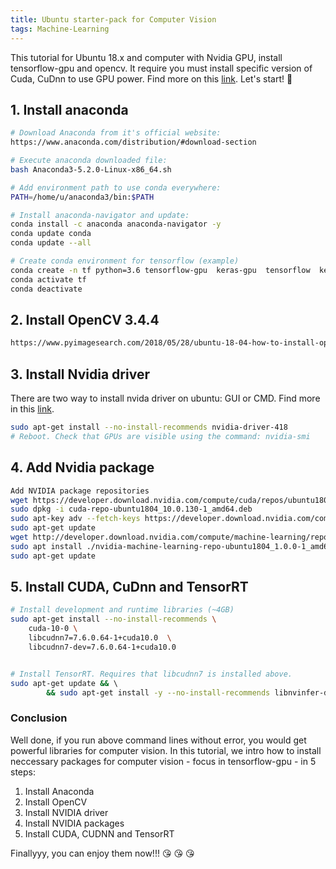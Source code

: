 ```yaml
---
title: Ubuntu starter-pack for Computer Vision
tags: Machine-Learning
---
```


This tutorial for Ubuntu 18.x and computer with Nvidia GPU, install tensorflow-gpu and opencv.
It require you must install specific version of Cuda, CuDnn to use GPU power. Find more on this [link](
https://stackoverflow.com/questions/50622525/which-tensorflow-and-cuda-version-combinations-are-compatible).
Let's start! :muscle:

## 1. Install anaconda
```bash
# Download Anaconda from it's official website:
https://www.anaconda.com/distribution/#download-section

# Execute anaconda downloaded file:
bash Anaconda3-5.2.0-Linux-x86_64.sh 

# Add environment path to use conda everywhere:
PATH=/home/u/anaconda3/bin:$PATH

# Install anaconda-navigator and update:
conda install -c anaconda anaconda-navigator -y
conda update conda
conda update --all

# Create conda environment for tensorflow (example)
conda create -n tf python=3.6 tensorflow-gpu  keras-gpu  tensorflow  keras
conda activate tf
conda deactivate
```

## 2. Install OpenCV 3.4.4
```bash
https://www.pyimagesearch.com/2018/05/28/ubuntu-18-04-how-to-install-opencv/
```

## 3. Install Nvidia driver
There are two way to install nvida driver on ubuntu: GUI or CMD. Find more in this [link](https://www.cyberciti.biz/faq/ubuntu-linux-install-nvidia-driver-latest-proprietary-driver/).
```bash
sudo apt-get install --no-install-recommends nvidia-driver-418
# Reboot. Check that GPUs are visible using the command: nvidia-smi
```

## 4. Add Nvidia package
```bash
Add NVIDIA package repositories
wget https://developer.download.nvidia.com/compute/cuda/repos/ubuntu1804/x86_64/cuda-repo-ubuntu1804_10.0.130-1_amd64.deb
sudo dpkg -i cuda-repo-ubuntu1804_10.0.130-1_amd64.deb
sudo apt-key adv --fetch-keys https://developer.download.nvidia.com/compute/cuda/repos/ubuntu1804/x86_64/7fa2af80.pub
sudo apt-get update
wget http://developer.download.nvidia.com/compute/machine-learning/repos/ubuntu1804/x86_64/nvidia-machine-learning-repo-ubuntu1804_1.0.0-1_amd64.deb
sudo apt install ./nvidia-machine-learning-repo-ubuntu1804_1.0.0-1_amd64.deb
sudo apt-get update
```

## 5. Install CUDA, CuDnn and TensorRT
```bash
# Install development and runtime libraries (~4GB)
sudo apt-get install --no-install-recommends \
    cuda-10-0 \
    libcudnn7=7.6.0.64-1+cuda10.0  \
    libcudnn7-dev=7.6.0.64-1+cuda10.0


# Install TensorRT. Requires that libcudnn7 is installed above.
sudo apt-get update && \        
        && sudo apt-get install -y --no-install-recommends libnvinfer-dev=5.1.5-1+cuda10.0
```
### Conclusion
Well done, if you run above command lines without error, you would get powerful libraries for computer vision. In this tutorial, we intro how to install neccessary packages for computer vision - focus in tensorflow-gpu - in 5 steps:
1. Install Anaconda
2. Install OpenCV
3. Install NVIDIA driver
4. Install NVIDIA packages
5. Install CUDA, CUDNN and TensorRT

Finallyyy, you can enjoy them now!!! :kissing_heart: :kissing_heart: :kissing_heart:

